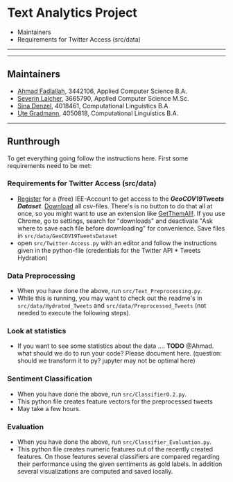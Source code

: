 # Text Analytics Project
* Maintainers
* Requirements for Twitter Access (src/data)

-------------
-------------
## Maintainers
* [Ahmad Fadlallah](abohmaid@windowslive.com), 3442106, Applied Computer Science B.A.
* [Severin Laicher](severin.laicher@web.de), 3665790, Applied Computer Science M.Sc.
* [Sina Denzel](sinadenzel@gmail.com), 4018461, Computational Linguistics B.A
* [Ute Gradmann](utegradmann@gmx.de), 4050818, Computational Linguistics B.A.
-------------

## Runthrough
To get everything going follow the instructions here. First some requirements need to be met: 

### Requirements for Twitter Access (src/data)
  * [Register](https://www.ieee.org/profile/public/createwebaccount/showRegister.html) for a (free) IEE-Account to get access to the ***GeoCOV19Tweets Dataset***. 
[Download](https://ieee-dataport.org/open-access/coronavirus-covid-19-geo-tagged-tweets-dataset#files 
) all csv-files. There's is no button to do that all at once, 
so you might want to use an extension like [GetThemAll!](https://chrome.google.com/webstore/detail/downthemall/nljkibfhlpcnanjgbnlnbjecgicbjkge). 
If you use Chrome, go to settings, search for "downloads" and deactivate "Ask where to save each file before downloading" for convenience.
Save files in `src/data/GeoCOV19TweetsDataset`
  * open `src/Twitter-Access.py` with an editor and follow the instructions given in the python-file (credentials for the Twitter API * Tweets Hydration)


### Data Preprocessing
* When you have done the above, run ``src/Text_Preprocessing.py``. 
* While this is running, you may want to check out the readme's in ``src/data/Hydrated_Tweets`` and ``src/data/Preprocessed_Tweets`` (not needed to execute the following steps).

### Look at statistics
* If you want to see some statistics about the data .... **TODO** @Ahmad. what should we do to run your code? Please document here. (question: should we transform it to py? jupyter may not be optimal here)

### Sentiment Classification
* When you have done the above, run ``src/Classifier0.2.py``.
* This python file creates feature vectors for the preprocessed tweets
* May take a few hours.



### Evaluation
* When you have done the above, run ``src/Classifier_Evaluation.py``.
* This python file creates numeric features out of the recently created features. On those features several classifiers are compared regarding their performance using the given sentiments as gold labels. In addition several visualizations are computed and saved locally. 
